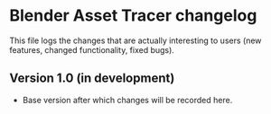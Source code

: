 # Blender Asset Tracer changelog

This file logs the changes that are actually interesting to users (new features,
changed functionality, fixed bugs).

## Version 1.0 (in development)

- Base version after which changes will be recorded here.
